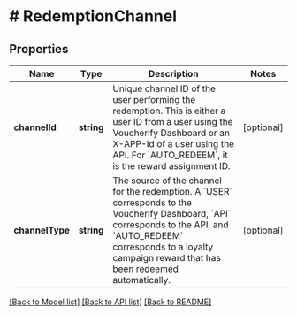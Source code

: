 # # RedemptionChannel

## Properties

Name | Type | Description | Notes
------------ | ------------- | ------------- | -------------
**channelId** | **string** | Unique channel ID of the user performing the redemption. This is either a user ID from a user using the Voucherify Dashboard or an X-APP-Id of a user using the API. For &#x60;AUTO_REDEEM&#x60;, it is the reward assignment ID. | [optional]
**channelType** | **string** | The source of the channel for the redemption. A &#x60;USER&#x60; corresponds to the Voucherify Dashboard, &#x60;API&#x60; corresponds to the API, and &#x60;AUTO_REDEEM&#x60; corresponds to a loyalty campaign reward that has been redeemed automatically. | [optional]

[[Back to Model list]](../../README.md#models) [[Back to API list]](../../README.md#endpoints) [[Back to README]](../../README.md)
